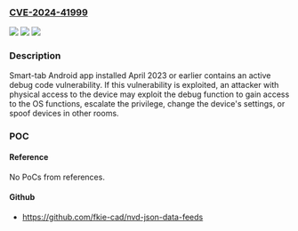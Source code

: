 ### [CVE-2024-41999](https://cve.mitre.org/cgi-bin/cvename.cgi?name=CVE-2024-41999)
![](https://img.shields.io/static/v1?label=Product&message=Smart-tab%20Android%20app&color=blue)
![](https://img.shields.io/static/v1?label=Version&message=%3D%20installed%20April%202023%20or%20earlier%20&color=brighgreen)
![](https://img.shields.io/static/v1?label=Vulnerability&message=Active%20debug%20code&color=brighgreen)

### Description

Smart-tab Android app installed April 2023 or earlier contains an active debug code vulnerability. If this vulnerability is exploited, an attacker with physical access to the device may exploit the debug function to gain access to the OS functions, escalate the privilege, change the device's settings, or spoof devices in other rooms.

### POC

#### Reference
No PoCs from references.

#### Github
- https://github.com/fkie-cad/nvd-json-data-feeds

